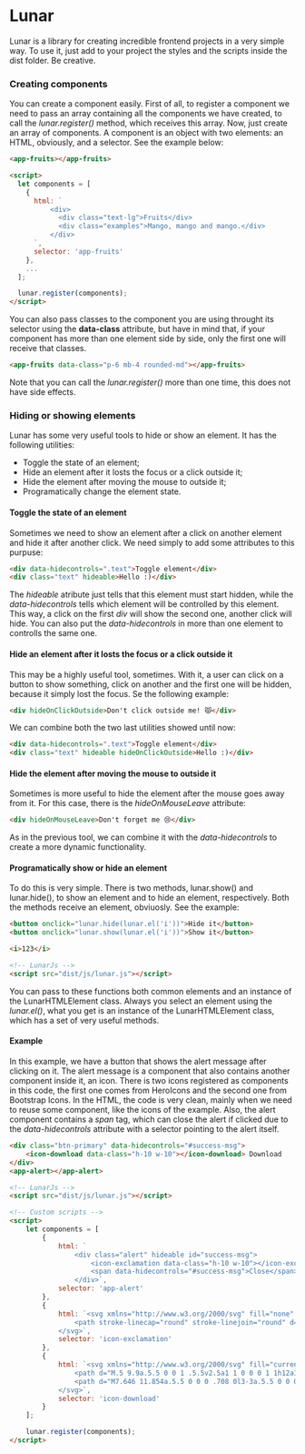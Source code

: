 # Lunar

Lunar is a library for creating incredible frontend projects in a very simple way. To use it, just add to your project the styles and the scripts inside the dist folder. Be creative.

### Creating components

You can create a component easily. First of all, to register a component we need to pass an array containing all the components we have created, to call the _lunar.register()_ method, which receives this array. Now, just create an array of components. A component is an object with two elements: an HTML, obviously, and a selector. See the example below:

```html
<app-fruits></app-fruits>

<script>
  let components = [
    {
      html: `
          <div>
            <div class="text-lg">Fruits</div>
            <div class="examples">Mango, mango and mango.</div>
          </div>
      `,
      selector: 'app-fruits'
    },
    ...
  ];

  lunar.register(components);
</script>
```

You can also pass classes to the component you are using throught its selector using the __data-class__ attribute, but have in mind that, if your component has more than one element side by side, only the first one will receive that classes.

```html
<app-fruits data-class="p-6 mb-4 rounded-md"></app-fruits>
```

Note that you can call the _lunar.register()_ more than one time, this does not have side effects.

### Hiding or showing elements

Lunar has some very useful tools to hide or show an element. It has the following utilities:

- Toggle the state of an element;
- Hide an element after it losts the focus or a click outside it;
- Hide the element after moving the mouse to outside it;
- Programatically change the element state.

#### Toggle the state of an element

Sometimes we need to show an element after a click on another element and hide it after another click. We need simply to add some attributes to this purpuse:

```html
<div data-hidecontrols=".text">Toggle element</div>
<div class="text" hideable>Hello :)</div>
```

The _hideable_ atribute just tells that this element must start hidden, while the _data-hidecontrols_ tells which element will be controlled by this element. This way, a click on the first _div_ will show the second one, another click will hide. You can also put the _data-hidecontrols_ in more than one element to controlls the same one.

#### Hide an element after it losts the focus or a click outside it

This may be a highly useful tool, sometimes. With it, a user can click on a button to show something, click on another and the first one will be hidden, because it simply lost the focus. Se the following example:

```html
<div hideOnClickOutside>Don't click outside me! 😾</div>
```

We can combine both the two last utilities showed until now:

```html
<div data-hidecontrols=".text">Toggle element</div>
<div class="text" hideable hideOnClickOutside>Hello :)</div>
```

#### Hide the element after moving the mouse to outside it

Sometimes is more useful to hide the element after the mouse goes away from it. For this case, there is the _hideOnMouseLeave_ attribute:

```html
<div hideOnMouseLeave>Don't forget me 😢</div>
```

As in the previous tool, we can combine it with the _data-hidecontrols_ to create a more dynamic functionality.

#### Programatically show or hide an element

To do this is very simple. There is two methods, lunar.show() and lunar.hide(), to show an element and to hide an element, respectively. Both the methods receive an element, obviuosly. See the example:

```html
<button onclick="lunar.hide(lunar.el('i'))">Hide it</button>
<button onclick="lunar.show(lunar.el('i'))">Show it</button>

<i>123</i>

<!-- LunarJs -->
<script src="dist/js/lunar.js"></script>
```

You can pass to these functions both common elements and an instance of the LunarHTMLElement class. Always you select an element using the _lunar.el()_, what you get is an instance of the LunarHTMLElement class, which has a set of very useful methods.

#### Example

In this example, we have a button that shows the alert message after clicking on it. The alert message is a component that also contains another component inside it, an icon. There is two icons registered as components in this code, the first one comes from HeroIcons and the second one from Bootstrap Icons. In the HTML, the code is very clean, mainly when we need to reuse some component, like the icons of the example. Also, the alert component contains a _span_ tag, which can close the alert if clicked due to the _data-hidecontrols_ attribute with a selector pointing to the alert itself.

```html
<div class="btn-primary" data-hidecontrols="#success-msg">
    <icon-download data-class="h-10 w-10"></icon-download> Download
</div>
<app-alert></app-alert>

<!-- LunarJs -->
<script src="dist/js/lunar.js"></script>

<!-- Custom scripts -->
<script>
    let components = [
        {
            html: `
                <div class="alert" hideable id="success-msg">
                    <icon-exclamation data-class="h-10 w-10"></icon-exclamation> Downloading...
                    <span data-hidecontrols="#success-msg">Close</span>
                </div>`,
            selector: 'app-alert'
        },
        {
            html: `<svg xmlns="http://www.w3.org/2000/svg" fill="none" viewBox="0 0 24 24" stroke-width="1.5" stroke="currentColor" class="w-6 h-6">
                <path stroke-linecap="round" stroke-linejoin="round" d="M12 9v3.75m-9.303 3.376c-.866 1.5.217 3.374 1.948 3.374h14.71c1.73 0 2.813-1.874 1.948-3.374L13.949 3.378c-.866-1.5-3.032-1.5-3.898 0L2.697 16.126zM12 15.75h.007v.008H12v-.008z" />
            </svg>`,
            selector: 'icon-exclamation'
        },
        {
            html: `<svg xmlns="http://www.w3.org/2000/svg" fill="currentColor" class="bi bi-download" viewBox="0 0 16 16">
                <path d="M.5 9.9a.5.5 0 0 1 .5.5v2.5a1 1 0 0 0 1 1h12a1 1 0 0 0 1-1v-2.5a.5.5 0 0 1 1 0v2.5a2 2 0 0 1-2 2H2a2 2 0 0 1-2-2v-2.5a.5.5 0 0 1 .5-.5z"/>
                <path d="M7.646 11.854a.5.5 0 0 0 .708 0l3-3a.5.5 0 0 0-.708-.708L8.5 10.293V1.5a.5.5 0 0 0-1 0v8.793L5.354 8.146a.5.5 0 1 0-.708.708l3 3z"/>
            </svg>`,
            selector: 'icon-download'
        }
    ];

    lunar.register(components);
</script>
```
